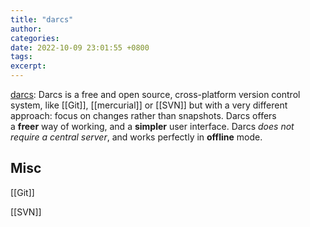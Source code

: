 ```yaml
---
title: "darcs"
author: 
categories: 
date: 2022-10-09 23:01:55 +0800
tags: 
excerpt: 
---
```



[darcs](http://darcs.net/): Darcs is a free and open source, cross-platform version control system, like [[Git]], [[mercurial]] or [[SVN]] but with a very different approach: focus on changes rather than snapshots. Darcs offers a **freer** way of working, and a **simpler** user interface. Darcs _does not require a central server_, and works perfectly in **offline** mode.



## Misc

[[Git]]

[[SVN]]



